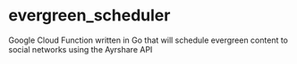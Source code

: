 # evergreen_scheduler
Google Cloud Function written in Go that will schedule evergreen content to social networks using the Ayrshare API
